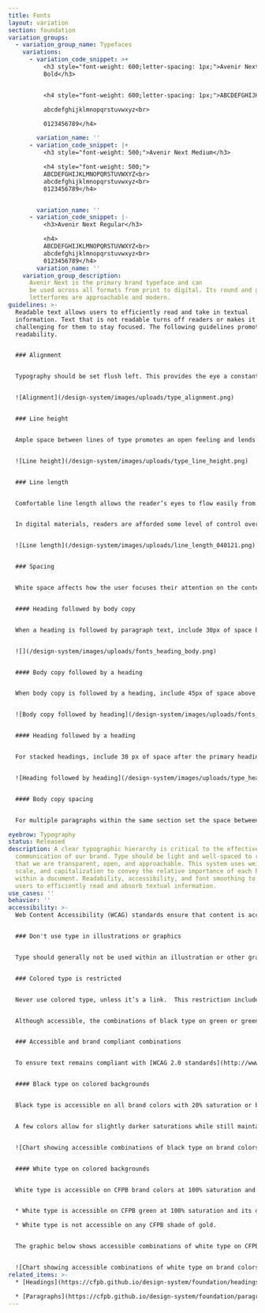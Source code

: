 ```yaml
---
title: Fonts
layout: variation
section: foundation
variation_groups:
  - variation_group_name: Typefaces
    variations:
      - variation_code_snippet: >+
          <h3 style="font-weight: 600;letter-spacing: 1px;">Avenir Next Demi
          Bold</h3>


          <h4 style="font-weight: 600;letter-spacing: 1px;">ABCDEFGHIJKLMNOPQRSTUVWXYZ<br>

          abcdefghijklmnopqrstuvwxyz<br>

          0123456789</h4>

        variation_name: ''
      - variation_code_snippet: |+
          <h3 style="font-weight: 500;">Avenir Next Medium</h3>

          <h4 style="font-weight: 500;">
          ABCDEFGHIJKLMNOPQRSTUVWXYZ<br>
          abcdefghijklmnopqrstuvwxyz<br>
          0123456789</h4>


        variation_name: ''
      - variation_code_snippet: |-
          <h3>Avenir Next Regular</h3>

          <h4>
          ABCDEFGHIJKLMNOPQRSTUVWXYZ<br>
          abcdefghijklmnopqrstuvwxyz<br>
          0123456789</h4>
        variation_name: ''
    variation_group_description:
      Avenir Next is the primary brand typeface and can
      be used across all formats from print to digital. Its round and geometric
      letterforms are approachable and modern.
guidelines: >-
  Readable text allows users to efficiently read and take in textual
  information. Text that is not readable turns off readers or makes it
  challenging for them to stay focused. The following guidelines promote good
  readability.


  ### Alignment


  Typography should be set flush left. This provides the eye a constant starting point for each line, making text easier to read.


  ![Alignment](/design-system/images/uploads/type_alignment.png)


  ### Line height


  Ample space between lines of type promotes an open feeling and lends flow to body copy. When setting body copy, the leading should be 1.375 times the type size, or 37.5% larger.


  ![Line height](/design-system/images/uploads/type_line_height.png)


  ### Line length


  Comfortable line length allows the reader’s eyes to flow easily from the end of one line to the beginning of the next. The ideal line length is 66 characters, including spaces, though lengths may range from 45 to 90 characters.


  In digital materials, readers are afforded some level of control over line length by narrowing their browser window or changing the type size display on their devices. In printed materials, readers do not have this control. For this reason, special effort should be made to use a line length as close as possible to 66 characters in printed materials. This can be achieved by using a multi-column layout or larger margins.


  ![Line length](/design-system/images/uploads/line_length_040121.png)


  ### Spacing


  White space affects how the user focuses their attention on the content. It makes it easier to know what to read and where to begin. Spacing between typographic elements should be open enough to feel light, but close enough to establish a proper relationship between elements.


  #### Heading followed by body copy


  When a heading is followed by paragraph text, include 30px of space below Display and 15px below Headings 1–6.


  ![](/design-system/images/uploads/fonts_heading_body.png)


  #### Body copy followed by a heading


  When body copy is followed by a heading, include 45px of space above Heading 2 and 30px above Headings 3–6.


  ![Body copy followed by heading](/design-system/images/uploads/fonts_body_heading.png)


  #### Heading followed by a heading


  For stacked headings, include 30 px of space after the primary heading.


  ![Heading followed by heading](/design-system/images/uploads/type_heading_heading.png)


  #### Body copy spacing


  For multiple paragraphs within the same section set the space between paragraphs to 15px.

eyebrow: Typography
status: Released
description: A clear typographic hierarchy is critical to the effective
  communication of our brand. Type should be light and well-spaced to reinforce
  that we are transparent, open, and approachable. This system uses weight,
  scale, and capitalization to convey the relative importance of each heading
  within a document. Readability, accessibility, and font smoothing to allow all
  users to efficiently read and absorb textual information.
use_cases: ''
behavior: ''
accessibility: >-
  Web Content Accessibility (WCAG) standards ensure that content is accessible by everyone, regardless of any disability or user device. To learn more, refer to the [http://www.section508.gov](https://www.section508.gov/).


  ### Don't use type in illustrations or graphics


  Type should generally not be used within an illustration or other graphic, as assistive technology such as screen readers can't make sense of the words.


  ### Colored type is restricted


  Never use colored type, unless it’s a link.  This restriction includes all brand colors, including CFPB green.


  Although accessible, the combinations of black type on green or green type on black should never be used.


  ### Accessible and brand compliant combinations


  To ensure text remains compliant with [WCAG 2.0 standards](http://www.w3.org/TR/WCAG20/), use only these permitted type and background color combinations, which fall within the range of foreground/background color contrast permitted by the Section 508 guidelines. For specific color values, visit our [Color page](https://cfpb.github.io/design-system/foundation/color).


  #### Black type on colored backgrounds


  Black type is accessible on all brand colors with 20% saturation or below when using at least 14pt type. Hex values for those colors are shown in parentheses in the image below; for their RGB equivalents, [visit our Color page](https://cfpb.github.io/design-system/foundation/color#tints).


  A few colors allow for slightly darker saturations while still maintaining accessibility. If you're looking to use a combination not listed here, check [WebAIM Contrast Checker](https://webaim.org/resources/contrastchecker/)  to verify accessibility.


  ![Chart showing accessible combinations of black type on brand colors with 20% saturation](/design-system/images/uploads/black_type_revised.png)


  #### White type on colored backgrounds


  White type is accessible on CFPB brand colors at 100% saturation and their darker shades when using at least 14pt type, with the following two exceptions:


  * White type is accessible on CFPB green at 100% saturation and its darker shades *only* when using at least 14pt bold type. Alternatively, use at least 18pt regular type.

  * White type is not accessible on any CFPB shade of gold.


  The graphic below shows accessible combinations of white type on CFPB brand colors at 100% saturation. Hex values for those colors are shown in parentheses; for their RGB equivalents, [visit our Color page](https://cfpb.github.io/design-system/foundation/color#tints).


  ![Chart showing accessible combinations of white type on brand colors at 100% saturation](/design-system/images/uploads/white_type_revised.png)
related_items: >-
  * [Headings](https://cfpb.github.io/design-system/foundation/headings)

  * [Paragraphs](https://cfpb.github.io/design-system/foundation/paragraphs)
---
```

